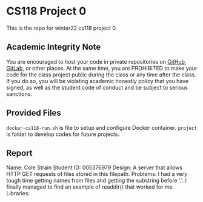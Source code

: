 # CS118 Project 0

This is the repo for winter22 cs118 project 0.

## Academic Integrity Note

You are encouraged to host your code in private repositories on [GitHub](https://github.com/), [GitLab](https://gitlab.com), or other places.  At the same time, you are PROHIBITED to make your code for the class project public during the class or any time after the class.  If you do so, you will be violating academic honestly policy that you have signed, as well as the student code of conduct and be subject to serious sanctions.

## Provided Files

`docker-cs118-run.sh` is file to setup and configure Docker container.
`project` is folder to develop codes for future projects.

## Report
Name: Cole Strain
Student ID: 005376979
Design: A server that allows HTTP GET requests of files stored in this filepath.
Problems: I had a very tough time getting names from files and getting the substring before '.'. I finally managed to
    find an example of readdir() that worked for me.
Libraries: 